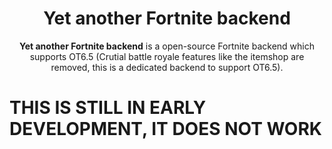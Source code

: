 <h1 align="center">
   <strong>Yet another Fortnite backend</strong>
</h1>

<p align="center"><strong>Yet another Fortnite backend</strong> is a open-source Fortnite backend which supports OT6.5 (Crutial battle royale features like the itemshop are removed, this is a dedicated backend to support OT6.5).
</p>

# THIS IS STILL IN EARLY DEVELOPMENT, IT DOES NOT WORK

